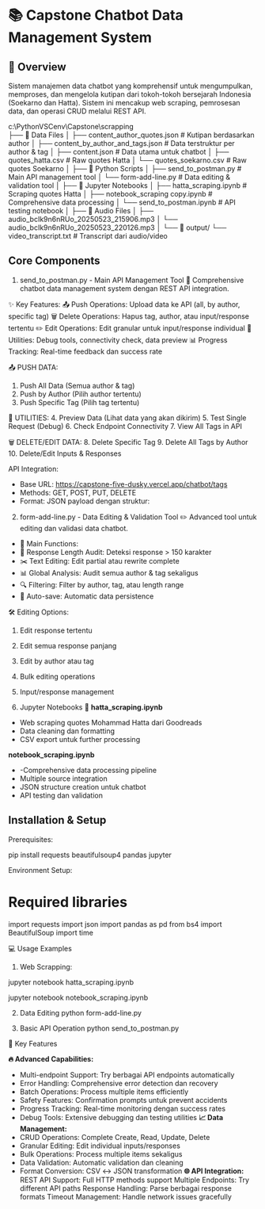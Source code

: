 # 📚 Capstone Chatbot Data Management System

## 🌟 Overview 

Sistem manajemen data chatbot yang komprehensif untuk mengumpulkan, memproses, dan mengelola kutipan dari tokoh-tokoh bersejarah Indonesia (Soekarno dan Hatta). Sistem ini mencakup web scraping, pemrosesan data, dan operasi CRUD melalui REST API.

c:\PythonVSCenv\Capstone\scrapping\
├── 📄 Data Files
│   ├── content_author_quotes.json         # Kutipan berdasarkan author
│   ├── content_by_author_and_tags.json    # Data terstruktur per author & tag
│   ├── content.json                       # Data utama untuk chatbot
│   ├── quotes_hatta.csv                   # Raw quotes Hatta
│   └── quotes_soekarno.csv                # Raw quotes Soekarno
│
├── 🐍 Python Scripts
│   ├── send_to_postman.py                 # Main API management tool
│   └── form-add-line.py                   # Data editing & validation tool
│
├── 📓 Jupyter Notebooks
│   ├── hatta_scraping.ipynb               # Scraping quotes Hatta
│   ├── notebook_scraping copy.ipynb       # Comprehensive data processing
│   └── send_to_postman.ipynb              # API testing notebook
│
├── 🎵 Audio Files
│   ├── audio_bcIk9n6nRUo_20250523_215906.mp3
│   └── audio_bcIk9n6nRUo_20250523_220126.mp3
│
└── 📁 output/
    └── video_transcript.txt               # Transcript dari audio/video


## Core Components

1. send_to_postman.py - Main API Management Tool 🚀
Comprehensive chatbot data management system dengan REST API integration.

✨ Key Features:
📤 Push Operations: Upload data ke API (all, by author, specific tag)
🗑️ Delete Operations: Hapus tag, author, atau input/response tertentu
✏️ Edit Operations: Edit granular untuk input/response individual
🔧 Utilities: Debug tools, connectivity check, data preview
📊 Progress Tracking: Real-time feedback dan success rate

📤 PUSH DATA:
1. Push All Data (Semua author & tag)
2. Push by Author (Pilih author tertentu)
3. Push Specific Tag (Pilih tag tertentu)

🔧 UTILITIES:
4. Preview Data (Lihat data yang akan dikirim)
5. Test Single Request (Debug)
6. Check Endpoint Connectivity
7. View All Tags in API

🗑️ DELETE/EDIT DATA:
8. Delete Specific Tag
9. Delete All Tags by Author
10. Delete/Edit Inputs & Responses

API Integration:
- Base URL: https://capstone-five-dusky.vercel.app/chatbot/tags
- Methods: GET, POST, PUT, DELETE
- Format: JSON payload dengan struktur:

2. form-add-line.py - Data Editing & Validation Tool ✏️
Advanced tool untuk editing dan validasi data chatbot.

- 🎯 Main Functions:
- 📏 Response Length Audit: Deteksi response > 150 karakter
- ✂️ Text Editing: Edit partial atau rewrite complete
- 📊 Global Analysis: Audit semua author & tag sekaligus
- 🔍 Filtering: Filter by author, tag, atau length range
- 💾 Auto-save: Automatic data persistence

🛠️ Editing Options:
1. Edit response tertentu
2. Edit semua response panjang
3. Edit by author atau tag
4. Bulk editing operations
5. Input/response management

3. Jupyter Notebooks 📓
**hatta_scraping.ipynb**
- Web scraping quotes Mohammad Hatta dari Goodreads
- Data cleaning dan formatting
- CSV export untuk further processing

**notebook_scraping.ipynb**
- -Comprehensive data processing pipeline
- Multiple source integration
- JSON structure creation untuk chatbot
- API testing dan validation

## Installation & Setup

Prerequisites:

pip install requests beautifulsoup4 pandas jupyter

Environment Setup:

# Required libraries
import requests
import json
import pandas as pd
from bs4 import BeautifulSoup
import time 

💻 Usage Examples
1. Web Scrapping:

jupyter notebook hatta_scraping.ipynb

jupyter notebook notebook_scraping.ipynb


2. Data Editing 
python form-add-line.py

3. Basic API Operation
python send_to_postman.py

🎯 Key Features

**🔥 Advanced Capabilities:**
- Multi-endpoint Support: Try berbagai API endpoints automatically
- Error Handling: Comprehensive error detection dan recovery
- Batch Operations: Process multiple items efficiently
- Safety Features: Confirmation prompts untuk prevent accidents
- Progress Tracking: Real-time monitoring dengan success rates
- Debug Tools: Extensive debugging dan testing utilities
**📈 Data Management:**
- CRUD Operations: Complete Create, Read, Update, Delete
- Granular Editing: Edit individual inputs/responses
- Bulk Operations: Process multiple items sekaligus
- Data Validation: Automatic validation dan cleaning
- Format Conversion: CSV ↔ JSON transformation
**🌐 API Integration:**
REST API Support: Full HTTP methods support
Multiple Endpoints: Try different API paths
Response Handling: Parse berbagai response formats
Timeout Management: Handle network issues gracefully
